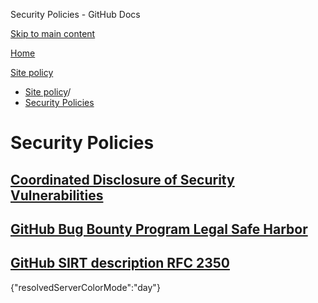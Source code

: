 Security Policies - GitHub Docs

[Skip to main content](#main-content)

[Home](/ja)

[Site policy](/ja/site-policy)

* [Site policy](/ja/site-policy)/
* [Security Policies](/ja/site-policy/security-policies)

Security Policies
==========

[Coordinated Disclosure of Security Vulnerabilities](/ja/site-policy/security-policies/coordinated-disclosure-of-security-vulnerabilities)
----------

[GitHub Bug Bounty Program Legal Safe Harbor](/ja/site-policy/security-policies/github-bug-bounty-program-legal-safe-harbor)
----------

[GitHub SIRT description RFC 2350](/ja/site-policy/security-policies/github-sirt-description-rfc-2350)
----------

{"resolvedServerColorMode":"day"}
